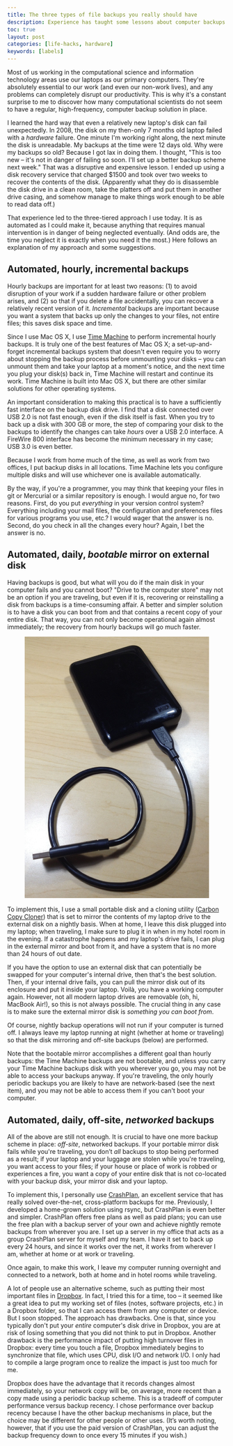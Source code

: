 ```yaml
---
title: The three types of file backups you really should have
description: Experience has taught some lessons about computer backups
toc: true
layout: post
categories: [life-hacks, hardware]
keywords: [labels]
---
```


Most of us working in the computational science and information technology areas use our laptops as our primary computers.  They're absolutely essential to our work (and even our non-work lives), and any problems can completely disrupt our productivity.  This is why it's a constant surprise to me to discover how many computational scientists do not seem to have a regular, high-frequency, computer backup solution in place.

I learned the hard way that even a relatively new laptop's disk can fail unexpectedly.  In 2008, the disk on my then-only 7 months old laptop failed with a *hardware* failure.  One minute I'm working right along, the next minute the disk is unreadable.  My backups at the time were 12 days old.  Why were my backups so old?  Because I got lax in doing them.  I thought, "This is too new – it's not in danger of failing so soon.  I'll set up a better backup scheme next week."  That was a disruptive and expensive lesson.  I ended up using a disk recovery service that charged $1500 and took over two weeks to recover the contents of the disk.  (Apparently what they do is disassemble the disk drive in a clean room, take the platters off and put them in another drive casing, and somehow manage to make things work enough to be able to read data off.)

That experience led to the three-tiered approach I use today.  It is as automated as I could make it, because anything that requires manual intervention is in danger of being neglected eventually.  (And odds are, the time you neglect it is exactly when you need it the most.)  Here follows an explanation of my approach and some suggestions.

Automated, hourly, incremental backups 
----------------------------------------------------

Hourly backups are important for at least two reasons: (1) to avoid disruption of your work if a sudden hardware failure or other problem arises, and (2) so that if you delete a file accidentally, you can recover a relatively recent version of it.  *Incremental* backups are important because you want a system that backs up only the changes to your files, not entire files; this saves disk space and time.

Since I use Mac OS X, I use [Time Machine](http://en.wikipedia.org/wiki/Time_Machine_(OS_X)) to perform incremental hourly backups.  It is truly one of the best features of Mac OS X; a set-up-and-forget incremental backups system that doesn't even require you to worry about stopping the backup process before unmounting your disks – you can unmount them and take your laptop at a moment's notice, and the next time you plug your disk(s) back in, Time Machine will restart and continue its work.   Time Machine is built into Mac OS X, but there are other similar solutions for other operating systems.

An important consideration to making this practical is to have a sufficiently fast interface on the backup disk drive.  I find that a disk connected over USB 2.0 is not fast enough, even if the disk itself is fast.  When you try to back up a disk with 300 GB or more, the step of comparing your disk to the backups to identify the changes can take *hours* over a USB 2.0 interface.  A FireWire 800 interface has become the minimum necessary in my case; USB 3.0 is even better.

Because I work from home much of the time, as well as work from two offices, I put backup disks in all locations.  Time Machine lets you configure multiple disks and will use whichever one is available automatically.

By the way, if you're a programmer, you may think that keeping your files in git or Mercurial or a similar repository is enough.  I would argue no, for two reasons.  First, do you put *everything* in your version control system?  Everything including your mail files, the configuration and preferences files for various programs you use, etc.?  I would wager that the answer is no.  Second, do you check in all the changes every hour?  Again, I bet the answer is no.

Automated, daily, *bootable* mirror on external disk
------------------------------------------------------------------

Having backups is good, but what will you do if the main disk in your computer fails and you cannot boot?  "Drive to the computer store" may not be an option if you are traveling, but even if it is, recovering or reinstalling a disk from backups is a time-consuming affair.  A better and simpler solution is to have a disk you can boot from and that contains a recent copy of your entire disk. That way, you can not only become operational again almost immediately; the recovery from hourly backups will go much faster. 

<figure class="float-right width-33">
  <img src="/images/external-backup-drive.jpg">
</figure>

To implement this, I use a small portable disk and a cloning utility ([Carbon Copy Cloner](http://www.bombich.com)) that is set to mirror the contents of my laptop drive to the external disk on a nightly basis.  When at home, I leave this disk plugged into my laptop; when traveling, I make sure to plug it in when in my hotel room in the evening.  If a catastrophe happens and my laptop's drive fails, I can plug in the external mirror and boot from it, and have a system that is no more than 24 hours of out date.  

If you have the option to use an external disk that can potentially be swapped for your computer's internal drive, then that's the best solution.  Then, if your internal drive fails, you can pull the mirror disk out of its enclosure and put it inside your laptop.  Voilà, you have a working computer again.  However, not all modern laptop drives are removable (oh, hi, MacBook Air!), so this is not always possible.  The crucial thing in any case is to make sure the external mirror disk is *something you can boot from*.

Of course, nightly backup operations will not run if your computer is turned off.  I always leave my laptop running at night (whether at home or traveling) so that the disk mirroring and off-site backups (below) are performed.

Note that the bootable mirror accomplishes a different goal than hourly backups: the Time Machine backups are not bootable, and unless you carry your Time Machine backups disk with you wherever you go, you may not be able to access your backups anyway.  If you're traveling, the only hourly periodic backups you are likely to have are network-based (see the next item), and you may not be able to access them if you can't boot your computer.

Automated, daily, off-site, *networked* backups
-------------------------------------------------------------

All of the above are still not enough.  It is crucial to have one more backup scheme in place: *off-site*, networked backups.  If your portable mirror disk fails while you're traveling, you don’t *all* backups to stop being performed as a result; if your laptop and your luggage are stolen while you're traveling, you want access to your files; if your house or place of work is robbed or experiences a fire, you want a copy of your entire disk that is not co-located with your backup disk, your mirror disk and your laptop.

To implement this, I personally use [CrashPlan](http://www.code42.com/crashplan/), an excellent service that has really solved over-the-net, cross-platform backups for me.  Previously, I developed a home-grown solution using rsync, but CrashPlan is even better and simpler.  CrashPlan offers free plans as well as paid plans; you can use the free plan with a backup server of your own and achieve nightly remote backups from wherever you are.  I set up a server in my office that acts as a group CrashPlan server for myself and my team.  I have it set to back up every 24 hours, and since it works over the net, it works from wherever I am, whether at home or at work or traveling. 

Once again, to make this work, I leave my computer running overnight and connected to a network, both at home and in hotel rooms while traveling.

A lot of people use an alternative scheme, such as putting their most important files in [Dropbox](http://dropbox.com).  In fact, I tried this for a time, too – it seemed like a great idea to put my working set of files (notes, software projects, etc.) in a Dropbox folder, so that I can access them from any computer or device.  But I soon stopped.  The approach has drawbacks.  One is that, since you typically don't put your *entire* computer's disk drive in Dropbox, you are at risk of losing something that you did not think to put in Dropbox.  Another drawback is the performance impact of putting high turnover files in Dropbox: every time you touch a file, Dropbox immediately begins to synchronize that file, which uses CPU, disk I/O and network I/O.  I only had to compile a large program once to realize the impact is just too much for me.

Dropbox does have the advantage that it records changes almost immediately, so your network copy will be, on average, more recent than a copy made using a periodic backup scheme.  This is a tradeoff of computer performance versus backup recency.  I chose performance over backup recency because I have the other backup mechanisms in place, but the choice may be different for other people or other uses.  (It’s worth noting, however, that if you use the paid version of CrashPlan, you can adjust the backup frequency down to once every 15 minutes if you wish.)
